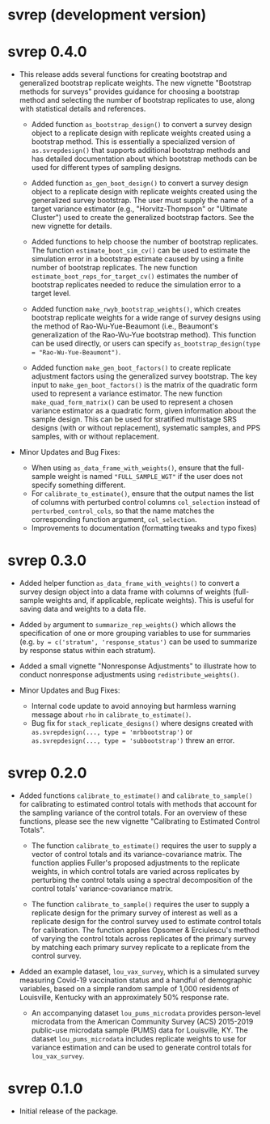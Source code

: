 # svrep (development version)

# svrep 0.4.0

* This release adds several functions for creating bootstrap and generalized bootstrap replicate weights. The new vignette "Bootstrap methods for surveys" provides guidance for choosing a bootstrap method and selecting the number of bootstrap replicates to use, along with statistical details and references.

  * Added function `as_bootstrap_design()` to convert a survey design
  object to a replicate design with replicate weights created
  using a bootstrap method. This is essentially a specialized version of 
  `as.svrepdesign()` that supports additional bootstrap methods
  and has detailed documentation about which bootstrap methods can be used
  for different types of sampling designs.
  
  * Added function `as_gen_boot_design()` to convert a survey design
  object to a replicate design with replicate weights created
  using the generalized survey bootstrap. The user must supply the name of
  a target variance estimator (e.g., "Horvitz-Thompson" or "Ultimate Cluster")
  used to create the generalized bootstrap factors. See the new vignette for details.

  * Added functions to help choose the number of bootstrap replicates.
  The function `estimate_boot_sim_cv()` can be used to estimate the simulation error
  in a bootstrap estimate caused by using a finite number of bootstrap replicates.
  The new function `estimate_boot_reps_for_target_cv()` estimates the number of bootstrap
  replicates needed to reduce the simulation error to a target level.

  * Added function `make_rwyb_bootstrap_weights()`, which creates
  bootstrap replicate weights for a wide range of survey designs
  using the method of Rao-Wu-Yue-Beaumont (i.e., Beaumont's 
  generalization of the Rao-Wu-Yue bootstrap method). This function
  can be used directly, or users can specify `as_bootstrap_design(type = "Rao-Wu-Yue-Beaumont")`.

  * Added function `make_gen_boot_factors()` to create replicate adjustment factors
  using the generalized survey bootstrap. The key input to `make_gen_boot_factors()`
  is the matrix of the quadratic form used to represent a variance estimator.
  The new function `make_quad_form_matrix()` can be used to represent a chosen variance
  estimator as a quadratic form, given information about the sample design. This can be
  used for stratified multistage SRS designs (with or without replacement),
  systematic samples, and PPS samples, with or without replacement.

* Minor Updates and Bug Fixes:
  * When using `as_data_frame_with_weights()`,
  ensure that the full-sample weight is named `"FULL_SAMPLE_WGT"`
  if the user does not specify something different.
  * For `calibrate_to_estimate()`, ensure that the output
  names the list of columns with perturbed control columns
  `col_selection` instead of `perturbed_control_cols`,
  so that the name matches the corresponding function argument,
  `col_selection`.
  * Improvements to documentation (formatting tweaks and typo fixes)

# svrep 0.3.0

* Added helper function `as_data_frame_with_weights()` to convert
a survey design object into a data frame with columns of 
weights (full-sample weights and, if applicable, replicate weights).
This is useful for saving data and weights to a data file.

* Added `by` argument to `summarize_rep_weights()` which allows
the specification of one or more grouping variables to use for summaries
(e.g. `by = c('stratum', 'response_status')` can be used to summarize by 
response status within each stratum).

* Added a small vignette "Nonresponse Adjustments" to illustrate how to 
conduct nonresponse adjustments using `redistribute_weights()`.

* Minor Updates and Bug Fixes:
  * Internal code update to avoid annoying but harmless warning message
  about `rho` in `calibrate_to_estimate()`.
  * Bug fix for `stack_replicate_designs()` where designs created with
  `as.svrepdesign(..., type = 'mrbbootstrap')` 
  or `as.svrepdesign(..., type = 'subbootstrap')` threw an error.

# svrep 0.2.0

* Added functions `calibrate_to_estimate()` and `calibrate_to_sample()`
for calibrating to estimated control totals with methods
that account for the sampling variance of the control totals.
For an overview of these functions, please see the new vignette
"Calibrating to Estimated Control Totals".

  * The function `calibrate_to_estimate()` requires the user
  to supply a vector of control totals and its variance-covariance matrix.
  The function applies Fuller's proposed adjustments to the replicate weights,
  in which control totals are varied across replicates by perturbing the control
  totals using a spectral decomposition of the control totals'
  variance-covariance matrix.

  * The function `calibrate_to_sample()` requires the user to supply
  a replicate design for the primary survey of interest as well as a replicate
  design for the control survey used to estimate control totals for calibration.
  The function applies Opsomer & Erciulescu's method of varying 
  the control totals across replicates of the primary survey by matching each 
  primary survey replicate to a replicate from the control survey.
  
* Added an example dataset, `lou_vax_survey`, which is a simulated survey 
measuring Covid-19 vaccination status and a handful of demographic variables,
based on a simple random sample of 1,000 residents of Louisville, Kentucky
with an approximately 50% response rate.
  * An accompanying dataset `lou_pums_microdata` provides person-level microdata
  from the American Community Survey (ACS) 2015-2019 public-use microdata sample
  (PUMS) data for Louisville, KY. The dataset `lou_pums_microdata` includes
  replicate weights to use for variance estimation and can be used to generate
  control totals for `lou_vax_survey`.

# svrep 0.1.0

* Initial release of the package.
